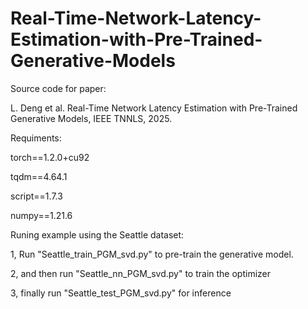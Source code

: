 # Real-Time-Network-Latency-Estimation-with-Pre-Trained-Generative-Models
Source code for paper: 

L. Deng et al. Real-Time Network Latency Estimation with Pre-Trained Generative Models, IEEE TNNLS, 2025.

Requiments:

torch==1.2.0+cu92

tqdm==4.64.1

script==1.7.3

numpy==1.21.6



Runing example using the Seattle dataset:

1, Run "Seattle_train_PGM_svd.py" to pre-train the generative model.

2, and then run "Seattle_nn_PGM_svd.py" to train the optimizer

3, finally run "Seattle_test_PGM_svd.py" for inference
